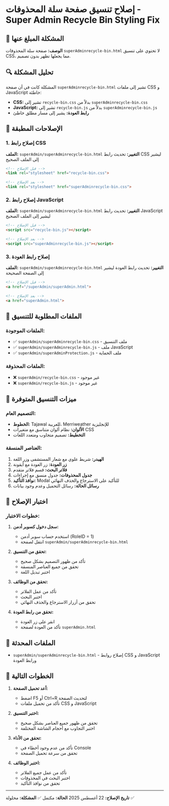 # إصلاح تنسيق صفحة سلة المحذوفات - Super Admin Recycle Bin Styling Fix

## 🚨 المشكلة المبلغ عنها
**الوصف:** صفحة سلة المحذوفات `superAdminrecycle-bin.html` لا تحتوي على تنسيق CSS، مما يجعلها تظهر بدون تصميم.

## 🔍 تحليل المشكلة
المشكلة كانت في أن صفحة `superAdminrecycle-bin.html` تشير إلى ملفات CSS و JavaScript خاطئة:
- **CSS:** تشير إلى `recycle-bin.css` بدلاً من `superAdminrecycle-bin.css`
- **JavaScript:** تشير إلى `recycle-bin.js` بدلاً من `superAdminrecycle-bin.js`
- **رابط العودة:** يشير إلى مسار مطلق خاطئ

## 🔧 الإصلاحات المطبقة

### 1. إصلاح رابط CSS
**الملف:** `superAdmin/superAdminrecycle-bin.html`
**التغيير:** تحديث رابط CSS ليشير إلى الملف الصحيح

```html
<!-- قبل الإصلاح -->
<link rel="stylesheet" href="recycle-bin.css">

<!-- بعد الإصلاح -->
<link rel="stylesheet" href="superAdminrecycle-bin.css">
```

### 2. إصلاح رابط JavaScript
**الملف:** `superAdmin/superAdminrecycle-bin.html`
**التغيير:** تحديث رابط JavaScript ليشير إلى الملف الصحيح

```html
<!-- قبل الإصلاح -->
<script src="recycle-bin.js"></script>

<!-- بعد الإصلاح -->
<script src="superAdminrecycle-bin.js"></script>
```

### 3. إصلاح رابط العودة
**الملف:** `superAdmin/superAdminrecycle-bin.html`
**التغيير:** تحديث رابط العودة ليشير إلى الصفحة الصحيحة

```html
<!-- قبل الإصلاح -->
<a href="/superAdmin/superAdmin.html">

<!-- بعد الإصلاح -->
<a href="superAdmin.html">
```

## 📁 الملفات المطلوبة للتنسيق

### الملفات الموجودة:
- ✅ `superAdmin/superAdminrecycle-bin.css` - ملف التنسيق
- ✅ `superAdmin/superAdminrecycle-bin.js` - ملف JavaScript
- ✅ `superAdmin/superAdminProtection.js` - ملف الحماية

### الملفات المحذوفة:
- ❌ `superAdmin/recycle-bin.css` - غير موجود
- ❌ `superAdmin/recycle-bin.js` - غير موجود

## 🎨 ميزات التنسيق المتوفرة

### التصميم العام:
- **الخطوط:** Tajawal للعربية، Merriweather للإنجليزية
- **الألوان:** نظام ألوان متناسق مع متغيرات CSS
- **التخطيط:** تصميم متجاوب ومتعدد اللغات

### العناصر المنسقة:
1. **الهيدر:** شريط علوي مع شعار المستشفى وزر اللغة
2. **زر العودة:** زر العودة مع أيقونة
3. **فلاتر البحث:** قسم فلاتر متقدم
4. **جدول المحذوفات:** جدول منسق مع إجراءات
5. **نوافذ التأكيد:** Modal للتأكيد على الاسترجاع والحذف النهائي
6. **رسائل الحالة:** رسائل التحميل وعدم وجود بيانات

## 🧪 اختبار الإصلاح

### خطوات الاختبار:
1. **سجل دخول كسوبر أدمن:**
   - استخدم حساب سوبر أدمن (RoleID = 1)
   - انتقل لصفحة `superAdmin/superAdminrecycle-bin.html`

2. **تحقق من التنسيق:**
   - تأكد من ظهور التصميم بشكل صحيح
   - تحقق من جميع العناصر المنسقة
   - اختبر تبديل اللغة

3. **تحقق من الوظائف:**
   - تأكد من عمل الفلاتر
   - اختبر البحث
   - تحقق من أزرار الاسترجاع والحذف النهائي

4. **تحقق من رابط العودة:**
   - انقر على زر العودة
   - تأكد من العودة لصفحة `superAdmin.html`

## 📁 الملفات المحدثة
- `superAdmin/superAdminrecycle-bin.html` - إصلاح روابط CSS و JavaScript ورابط العودة

## 🚀 الخطوات التالية
1. **أعد تحميل الصفحة:**
   - اضغط F5 أو Ctrl+R لتحديث الصفحة
   - تأكد من تحميل ملفات CSS و JavaScript

2. **اختبر التنسيق:**
   - تحقق من ظهور جميع العناصر بشكل صحيح
   - اختبر التجاوب مع أحجام الشاشة المختلفة

3. **تحقق من الأداء:**
   - تأكد من عدم وجود أخطاء في Console
   - تحقق من سرعة تحميل الصفحة

4. **اختبر الوظائف:**
   - تأكد من عمل جميع الفلاتر
   - اختبر البحث في المحذوفات
   - تحقق من نوافذ التأكيد

---
**تاريخ الإصلاح:** 22 أغسطس 2025
**الحالة:** مكتمل ✅
**المشكلة:** محلولة ✅
